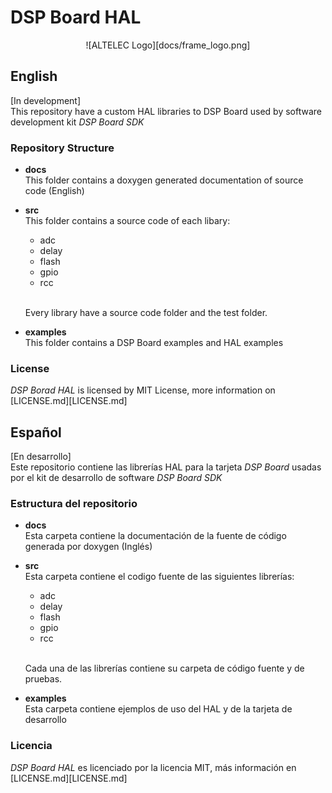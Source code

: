 # DSP Board HAL

<center>![ALTELEC Logo][docs/frame_logo.png]</center>

## English
[In development]  
This repository have a custom HAL libraries to DSP Board used by software development kit _DSP Board SDK_

### Repository Structure

* **docs**  
  This folder contains a doxygen generated documentation of source code (English)

* **src**  
  This folder contains a source code of each libary:  
  * adc
  * delay
  * flash
  * gpio
  * rcc  
  <br />
  
  Every library have a source code folder and the test folder.

* **examples**  
  This folder contains a DSP Board examples and HAL examples

### License
  _DSP Borad HAL_ is licensed by MIT License, more information on [LICENSE.md][LICENSE.md]

## Español
[En desarrollo]  
Este repositorio contiene las librerías HAL para la tarjeta _DSP Board_ usadas por el kit de desarrollo de software _DSP Board SDK_

### Estructura del repositorio

* **docs**  
  Esta carpeta contiene la documentación de la fuente de código generada por doxygen (Inglés)

* **src**  
  Esta carpeta contiene el codigo fuente de las siguientes librerías:  
  * adc
  * delay
  * flash
  * gpio
  * rcc  
  <br />
  
  Cada una de las librerías contiene su carpeta de código fuente y de pruebas.

* **examples**  
  Esta carpeta contiene ejemplos de uso del HAL y de la tarjeta de desarrollo

### Licencia
  _DSP Board HAL_ es licenciado por la licencia MIT, más información en [LICENSE.md][LICENSE.md]